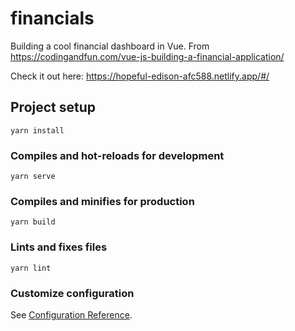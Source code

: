 # financials
Building a cool financial dashboard in Vue. From https://codingandfun.com/vue-js-building-a-financial-application/

Check it out here: https://hopeful-edison-afc588.netlify.app/#/

## Project setup
```
yarn install
```

### Compiles and hot-reloads for development
```
yarn serve
```

### Compiles and minifies for production
```
yarn build
```

### Lints and fixes files
```
yarn lint
```

### Customize configuration
See [Configuration Reference](https://cli.vuejs.org/config/).
